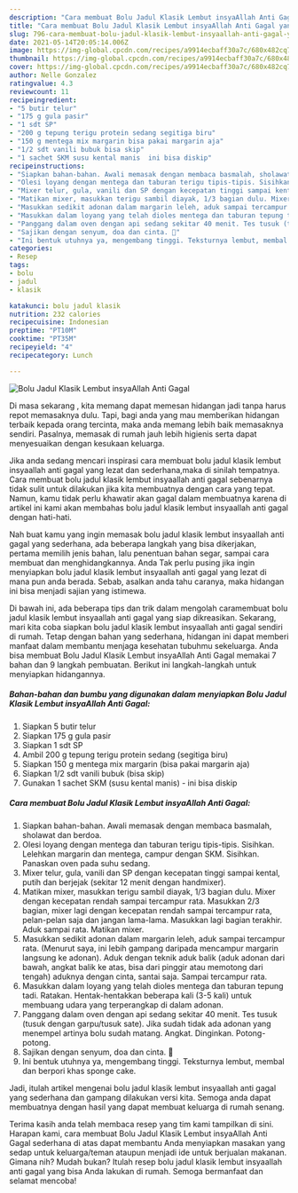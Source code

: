 ```yaml
---
description: "Cara membuat Bolu Jadul Klasik Lembut insyaAllah Anti Gagal yang lezat Untuk Jualan"
title: "Cara membuat Bolu Jadul Klasik Lembut insyaAllah Anti Gagal yang lezat Untuk Jualan"
slug: 796-cara-membuat-bolu-jadul-klasik-lembut-insyaallah-anti-gagal-yang-lezat-untuk-jualan
date: 2021-05-14T20:05:14.006Z
image: https://img-global.cpcdn.com/recipes/a9914ecbaff30a7c/680x482cq70/bolu-jadul-klasik-lembut-insyaallah-anti-gagal-foto-resep-utama.jpg
thumbnail: https://img-global.cpcdn.com/recipes/a9914ecbaff30a7c/680x482cq70/bolu-jadul-klasik-lembut-insyaallah-anti-gagal-foto-resep-utama.jpg
cover: https://img-global.cpcdn.com/recipes/a9914ecbaff30a7c/680x482cq70/bolu-jadul-klasik-lembut-insyaallah-anti-gagal-foto-resep-utama.jpg
author: Nelle Gonzalez
ratingvalue: 4.3
reviewcount: 11
recipeingredient:
- "5 butir telur"
- "175 g gula pasir"
- "1 sdt SP"
- "200 g tepung terigu protein sedang segitiga biru"
- "150 g mentega mix margarin bisa pakai margarin aja"
- "1/2 sdt vanili bubuk bisa skip"
- "1 sachet SKM susu kental manis  ini bisa diskip"
recipeinstructions:
- "Siapkan bahan-bahan. Awali memasak dengan membaca basmalah, sholawat dan berdoa."
- "Olesi loyang dengan mentega dan taburan terigu tipis-tipis. Sisihkan. Lelehkan margarin dan mentega, campur dengan SKM. Sisihkan. Panaskan oven pada suhu sedang."
- "Mixer telur, gula, vanili dan SP dengan kecepatan tinggi sampai kental, putih dan berjejak (sekitar 12 menit dengan handmixer)."
- "Matikan mixer, masukkan terigu sambil diayak, 1/3 bagian dulu. Mixer dengan kecepatan rendah sampai tercampur rata. Masukkan 2/3 bagian, mixer lagi dengan kecepatan rendah sampai tercampur rata, pelan-pelan saja dan jangan lama-lama. Masukkan lagi bagian terakhir. Aduk sampai rata. Matikan mixer."
- "Masukkan sedikit adonan dalam margarin leleh, aduk sampai tercampur rata. (Menurut saya, ini lebih gampang daripada mencampur margarin langsung ke adonan). Aduk dengan teknik aduk balik (aduk adonan dari bawah, angkat balik ke atas, bisa dari pinggir atau memotong dari tengah) aduknya dengan cinta, santai saja. Sampai tercampur rata."
- "Masukkan dalam loyang yang telah dioles mentega dan taburan tepung tadi. Ratakan. Hentak-hentakkan beberapa kali (3-5 kali) untuk membuang udara yang terperangkap di dalam adonan."
- "Panggang dalam oven dengan api sedang sekitar 40 menit. Tes tusuk (tusuk dengan garpu/tusuk sate). Jika sudah tidak ada adonan yang menempel artinya bolu sudah matang. Angkat. Dinginkan. Potong-potong."
- "Sajikan dengan senyum, doa dan cinta. 🖤"
- "Ini bentuk utuhnya ya, mengembang tinggi. Teksturnya lembut, membal dan berpori khas sponge cake."
categories:
- Resep
tags:
- bolu
- jadul
- klasik

katakunci: bolu jadul klasik 
nutrition: 232 calories
recipecuisine: Indonesian
preptime: "PT10M"
cooktime: "PT35M"
recipeyield: "4"
recipecategory: Lunch

---
```



![Bolu Jadul Klasik Lembut insyaAllah Anti Gagal](https://img-global.cpcdn.com/recipes/a9914ecbaff30a7c/680x482cq70/bolu-jadul-klasik-lembut-insyaallah-anti-gagal-foto-resep-utama.jpg)

Di masa  sekarang , kita memang dapat memesan hidangan jadi tanpa harus repot memasaknya dulu. Tapi, bagi anda yang mau memberikan hidangan terbaik kepada orang tercinta, maka anda memang lebih baik memasaknya sendiri. Pasalnya, memasak di rumah jauh lebih higienis serta dapat menyesuaikan dengan kesukaan keluarga.

Jika anda sedang mencari inspirasi cara membuat bolu jadul klasik lembut insyaallah anti gagal yang lezat dan sederhana,maka di sinilah tempatnya. Cara membuat bolu jadul klasik lembut insyaallah anti gagal  sebenarnya tidak sulit untuk dilakukan jika kita membuatnya dengan cara yang tepat. Namun, kamu tidak perlu khawatir akan gagal dalam membuatnya 
karena di artikel ini kami akan membahas bolu jadul klasik lembut insyaallah anti gagal dengan hati-hati.  



Nah buat kamu yang ingin memasak bolu jadul klasik lembut insyaallah anti gagal yang sederhana, ada beberapa langkah yang bisa dikerjakan, pertama memilih jenis bahan, lalu penentuan bahan segar, sampai cara membuat dan menghidangkannya. Anda Tak perlu pusing jika ingin menyiapkan bolu jadul klasik lembut insyaallah anti gagal yang lezat di mana pun anda berada. Sebab, asalkan anda  tahu caranya, maka hidangan ini bisa menjadi sajian yang istimewa.

Di bawah ini, ada beberapa tips dan trik dalam mengolah caramembuat bolu jadul klasik lembut insyaallah anti gagal yang siap dikreasikan. Sekarang, mari kita coba siapkan bolu jadul klasik lembut insyaallah anti gagal sendiri di rumah. Tetap dengan bahan yang sederhana, hidangan ini dapat memberi manfaat dalam membantu menjaga kesehatan tubuhmu sekeluarga. Anda bisa membuat Bolu Jadul Klasik Lembut insyaAllah Anti Gagal memakai 7 bahan dan 9 langkah pembuatan. Berikut ini langkah-langkah untuk menyiapkan hidangannya.

<!--inarticleads1-->

##### Bahan-bahan dan bumbu yang digunakan dalam menyiapkan Bolu Jadul Klasik Lembut insyaAllah Anti Gagal:

1. Siapkan 5 butir telur
1. Siapkan 175 g gula pasir
1. Siapkan 1 sdt SP
1. Ambil 200 g tepung terigu protein sedang (segitiga biru)
1. Siapkan 150 g mentega mix margarin (bisa pakai margarin aja)
1. Siapkan 1/2 sdt vanili bubuk (bisa skip)
1. Gunakan 1 sachet SKM (susu kental manis) - ini bisa diskip




<!--inarticleads2-->

##### Cara membuat Bolu Jadul Klasik Lembut insyaAllah Anti Gagal:

1. Siapkan bahan-bahan. Awali memasak dengan membaca basmalah, sholawat dan berdoa.
1. Olesi loyang dengan mentega dan taburan terigu tipis-tipis. Sisihkan. Lelehkan margarin dan mentega, campur dengan SKM. Sisihkan. Panaskan oven pada suhu sedang.
1. Mixer telur, gula, vanili dan SP dengan kecepatan tinggi sampai kental, putih dan berjejak (sekitar 12 menit dengan handmixer).
1. Matikan mixer, masukkan terigu sambil diayak, 1/3 bagian dulu. Mixer dengan kecepatan rendah sampai tercampur rata. Masukkan 2/3 bagian, mixer lagi dengan kecepatan rendah sampai tercampur rata, pelan-pelan saja dan jangan lama-lama. Masukkan lagi bagian terakhir. Aduk sampai rata. Matikan mixer.
1. Masukkan sedikit adonan dalam margarin leleh, aduk sampai tercampur rata. (Menurut saya, ini lebih gampang daripada mencampur margarin langsung ke adonan). Aduk dengan teknik aduk balik (aduk adonan dari bawah, angkat balik ke atas, bisa dari pinggir atau memotong dari tengah) aduknya dengan cinta, santai saja. Sampai tercampur rata.
1. Masukkan dalam loyang yang telah dioles mentega dan taburan tepung tadi. Ratakan. Hentak-hentakkan beberapa kali (3-5 kali) untuk membuang udara yang terperangkap di dalam adonan.
1. Panggang dalam oven dengan api sedang sekitar 40 menit. Tes tusuk (tusuk dengan garpu/tusuk sate). Jika sudah tidak ada adonan yang menempel artinya bolu sudah matang. Angkat. Dinginkan. Potong-potong.
1. Sajikan dengan senyum, doa dan cinta. 🖤
1. Ini bentuk utuhnya ya, mengembang tinggi. Teksturnya lembut, membal dan berpori khas sponge cake.




Jadi, itulah artikel mengenai  bolu jadul klasik lembut insyaallah anti gagal  yang sederhana dan gampang dilakukan versi kita. Semoga anda dapat membuatnya dengan hasil yang dapat membuat keluarga di rumah senang. 

Terima kasih anda telah membaca resep yang tim kami tampilkan di sini. Harapan kami, cara membuat  Bolu Jadul Klasik Lembut insyaAllah Anti Gagal sederhana di atas dapat membantu Anda menyiapkan masakan yang sedap untuk keluarga/teman ataupun menjadi ide untuk berjualan makanan. Gimana nih? Mudah bukan? Itulah resep bolu jadul klasik lembut insyaallah anti gagal yang bisa Anda lakukan di rumah. Semoga bermanfaat dan selamat mencoba!

